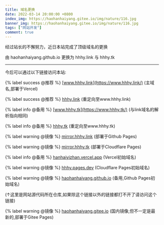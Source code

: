 ```yaml
---
title: 域名更换
date: 2022-03-14 20:00:00 +0800
index_img: https://haohanhaiyang.gitee.io/img/nature/116.jpg
banner_img: https://haohanhaiyang.gitee.io/img/nature/116.jpg
tags: ["网站开发"]
comment: true
---
```

经过站长的不懈努力，近日本站完成了顶级域名的更换

由 haohanhaiyang.github.io 更换为 hhhy.link 与 hhhy.tk<!--more-->

------

今后可以通过以下链接访问本站:

{% label success @推荐 %} [www.hhhy.link](https://www.hhhy.link/) (主域名,部署于Vercel)
 
{% label success @推荐 %} [hhhy.link](https://hhhy.link/) (重定向至www.hhhy.link)

{% label info @备用 %} [www.hhhy.tk](https://www.hhhy.tk/) (与link域名的解析指向相同)

{% label info @备用 %} [hhhy.tk](https://hhhy.tk/) (重定向至www.hhhy.tk)

{% label warning @镜像 %} [mirror.hhhy.link](https://mirror.hhhy.link/) (部署于Github Pages)

{% label warning @镜像 %} [mirror.hhhy.tk](https://mirror.hhhy.tk/) (部署于Cloudflare Pages)

{% label info @备用 %} [hanhaiyizhan.vercel.app](https://hanhaiyizhan.vercel.app/) (Vercel初始域名)

{% label warning @镜像 %} [hhhy.pages.dev](https://hhhy.pages.dev/) (Cloudflare Pages初始域名)

{% label warning @镜像 %} [haohanhaiyang.github.io](https://haohanhaiyang.github.io/) (备用,Github Pages初始域名)

(↑这里是网站源代码所在仓库,如果除这个链接以外的链接都打不开了请访问这个链接)

{% label warning @镜像 %} [haohanhaiyang.gitee.io](https://haohanhaiyang.gitee.io/) (国内镜像,但不一定是最新的,部署于Gitee Pages)

<!-- 文章于2022-06-01更新(第1次更新)，创建日期：2022-03-14
{:.info} -->
